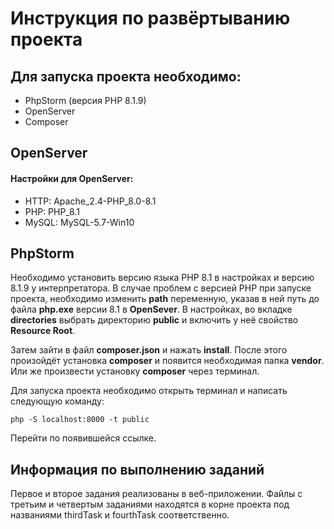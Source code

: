 # Инструкция по развёртыванию проекта #

## Для запуска проекта необходимо: ##
- PhpStorm (версия PHP 8.1.9)
- OpenServer
- Composer

## OpenServer ## 
#### Настройки для OpenServer: ####
- HTTP: Apache_2.4-PHP_8.0-8.1
- PHP: PHP_8.1
- MySQL: MySQL-5.7-Win10

## PhpStorm ##
Необходимо установить версию языка PHP 8.1 в настройках и версию 8.1.9 у интерпретатора.
В случае проблем с версией PHP при запуске проекта, необходимо изменить **path** переменную, указав в ней путь до файла **php.exe** версии 8.1 в **OpenSever**.
В настройках, во вкладке **directories** выбрать директорию **public** и включить у неё свойство **Resource Root**.

Затем зайти в файл **composer.json** и нажать **install**. После этого произойдёт установка **composer** и появится необходимая папка **vendor**.
Или же произвести установку **composer** через терминал.

Для запуска проекта необходимо открыть терминал и написать следующую команду:
```
php -S localhost:8000 -t public
```
Перейти по появившейся ссылке.

## Информация по выполнению заданий ##
Первое и второе задания реализованы в веб-приложении. Файлы с третьим и четвертым заданиями 
находятся в корне проекта под названиями thirdTask и fourthTask соответственно.